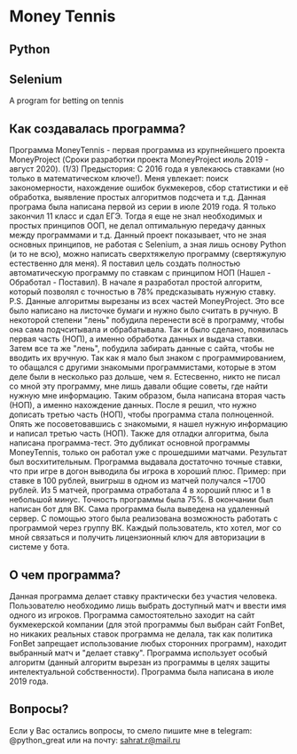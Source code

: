 # Money Tennis
## Python
## Selenium

A program for betting on tennis

## Как создавалась программа?
Программа MoneyTennis - первая программа из крупнейншего проекта MoneyProject (Сроки разработки проекта MoneyProject июль 2019 - август 2020).
(1/3)
Предыстория: С 2016 года я увлекаюсь ставками (но только в математическом ключе!). Меня увлекает: поиск закономерности, нахождение ошибок букмекеров, сбор статистики и её обработка, выявление простых алгоритмов подсчета и т.д.
Данная програма была написана первой из серии в июле 2019 года. Я только закончил 11 класс и сдал ЕГЭ. Тогда я еще не знал необходимых и простых принципов ООП, не делал оптимальную передачу данных между программами и т.д.
Данный проект показывает, что не зная основных принципов, не работая с Selenium, а зная лишь основу Python (и то не всю), можно написать сверхтяжелую программу (свертяжулую естественно для меня). Я поставил цель создать полностью автоматическую программу по ставкам с принципом НОП (Нашел - Обработал - Поставил).
В начале я разработал простой алгоритм, который позволял с точностью в 78% предсказывать нужную ставку. P.S. Данные алгоритмы вырезаны из всех частей MoneyProject.
Это все было написано на листочке бумаги и нужно было считать в ручную. В некоторой степени "лень" побудила перенести всё в программу, чтобы она сама подчситывала и обрабатывала. Так и было сделано, появилась первая часть (НОП), а именно обработка данных и выдача ставки.
Затем все та же "лень", побудила забирать данные с сайта, чтобы не вводить их вручную. Так как я мало был знаком с программированием, то обащался с другими знакомыми программистами, которые в этом деле были в несколько раз дольше, чем я. Естесвенно, никто не писал со мной эту программу, мне лишь давали общие советы, где найти нужную мне информацию. Таким образом, была написана вторая часть (НОП), а именно нахождение данных.
После я решил, что нужно дописать третью часть (НОП), чтобы программа стала полноценной. Опять же посоветовавшись с знакомыми, я нашел нужную информацию и написал третью часть (НОП).
Также для отладки алгоритма, была написана программа-тест. Это дубликат основной программы MoneyTennis, только он работал уже с прошедшими матчами. Результат был восхитительным. Программа выдавала достаточно точные ставки, что при игре в догон выводила бы игрока в хороший плюс. Пример: при ставке в 100 рублей, выигрыш в одном из матчей получался ~1700 рублей. Из 5 матчей, программа отработала 4 в хороший плюс и 1 в небольшой минус. Точность программы была 75%.
В окончании был написан бот для ВК. Сама программа была выведена на удаленный сервер. С помощью этого была реализована возможность работать с программой через группу ВК. Каждый пользователь, кто хотел, мог со мной связаться и получить лицензионный ключ для авторизации в системе у бота.

## О чем программа?
Данная программа делает ставку практически без участия человека. Пользователю необходимо лишь выбрать доступный матч и ввести имя одного из игроков. 
Программа самостоятельно заходит на сайт букмекерской компании (для этой программы был выбран сайт FonBet, но никаких реальных ставок программа не делала, так как политика FonBet запрещает использование любых сторонних программ), находит выбранный матч и "делает ставку".
Программа использует особый алгоритм (данный алгоритм вырезан из программы в целях защиты интелектуальной собственности).
Программа была написана в июле 2019 года.

## Вопросы?
Если у Вас остались вопросы, то смело пишите мне в telegram: @python_great или на почту: sahrat.r@mail.ru
